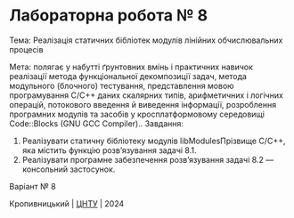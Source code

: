 ﻿# Лабораторна робота № 8

Тема: Реалізація статичних бібліотек модулів лінійних обчислювальних процесів

Мета:
полягає у набутті ґрунтовних вмінь і практичних навичок реалізації метода 
функціональної декомпозиції задач, метода модульного (блочного) тестування, 
представлення мовою програмування С/С++ даних скалярних типів, арифметичних
 і логічних операцій, потокового введення й виведення інформації, 
розроблення програмних модулів та засобів у кросплатформовому середовищі 
Code::Blocks (GNU GCC Compiler)..
Завдання:
1. Реалізувати статичну бібліотеку модулів libModulesПрізвище
C/C++, яка містить функцію розв’язування задачі 8.1.
2. Реалізувати програмне забезпечення розв’язування задачі 8.2 —
консольний застосунок.

Варіант №  8


Кропивницький | <a href="http://www.kntu.kr.ua/">ЦНТУ</a> | 2024